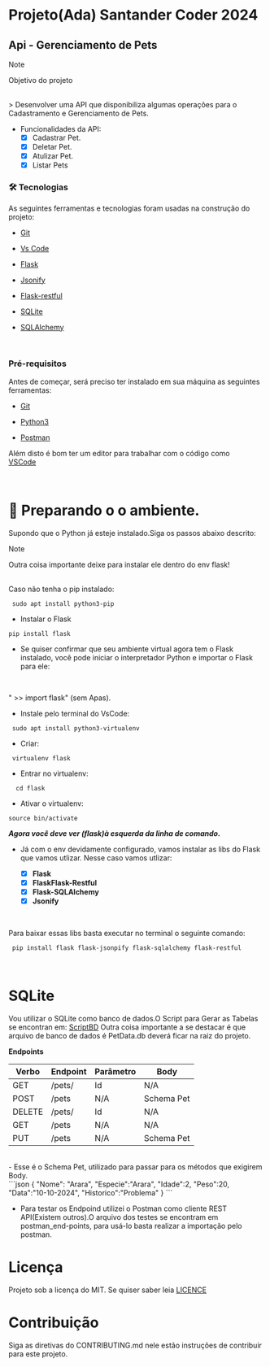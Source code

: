 # Projeto(Ada) Santander Coder 2024 
## Api - Gerenciamento de Pets

>[!NOTE]
> Objetivo do projeto
<br>
> Desenvolver uma API que disponibiliza algumas operações para o Cadastramento e Gerenciamento de Pets.

* Funcionalidades da API:
   - [X] Cadastrar Pet.
   - [X] Deletar Pet.
   - [X] Atulizar Pet.
   - [X] Listar Pets

### 🛠 Tecnologias<a id="tecnologias"></a>
 As seguintes ferramentas e tecnologias foram usadas na construção do projeto:

- [Git](https://git-scm.com/)
 
- [Vs Code](https://code.visualstudio.com/)
 
- [Flask](https://flask.palletsprojects.com/en/3.0.x/)

 
- [Jsonify](https://jsonify.com/)
 
- [Flask-restful](https://flask-restful.readthedocs.io/en/latest/)
  
- [SQLite](https://www.sqlite.org/)
  
- [SQLAlchemy](https://www.sqlalchemy.org/)
  
  <br> 

 ###  Pré-requisitos<a id="pre-requisitos"></a>

Antes de começar, será preciso ter instalado em sua máquina as seguintes ferramentas:<br>

 - [Git](https://git-scm.com/)

 - [Python3](https://www.python.org/downloads/)

 - [Postman](https://www.postman.com/downloads/)

  Além disto é bom ter um editor para trabalhar com o código como 
  <br>
  [VSCode](https://code.visualstudio.com/)

<br>

# :hammer: Preparando o o ambiente.

Supondo que o Python já esteje instalado.Siga os passos abaixo descrito:
<br>

>[!NOTE]
>Outra coisa importante deixe para instalar ele dentro do env flask!
> 
<br>
Caso não tenha o pip instalado:


```terminal
 sudo apt install python3-pip
 ```
- Instalar o Flask
```
pip install flask

```
- Se quiser confirmar que seu ambiente virtual agora tem o Flask instalado, você pode iniciar o interpretador Python e importar o Flask para ele:

<br>

  " >> import flask" (sem Apas).


- Instale pelo terminal do VsCode:

```terminal
 sudo apt install python3-virtualenv 
 ```
- Criar:

``` terminal 
 virtualenv flask
 ```
 - Entrar no virtualenv:

 ```terminal
   cd flask
  ```
- Ativar o virtualenv:

```terminal
source bin/activate
```
***Agora você deve ver (flask)à esquerda da linha de comando.***

- Já com o env devidamente configurado, vamos instalar as libs do Flask que vamos utlizar. Nesse caso vamos utlizar:

  
    - [X] **Flask**  
    - [X] **FlaskFlask-Restful**  
    - [X] **Flask-SQLAlchemy**  
    - [X] **Jsonify**
<br>

Para baixar essas libs basta executar no terminal o seguinte comando:
```terminal
 pip install flask flask-jsonpify flask-sqlalchemy flask-restful
```
<br>

# SQLite
Vou utilizar o SQLite como banco de dados.O Script para Gerar as Tabelas se encontran em:
[ScriptBD](database)
Outra coisa importante a se destacar é que  arquivo de banco de dados é PetData.db deverá ficar na raiz do projeto.

**Endpoints**


| Verbo  | Endpoint        | Parâmetro | Body          |
|--------|-----------------|-----------|---------------|
| GET    | /pets/          | Id        | N/A           |
| POST   | /pets           | N/A       | Schema Pet    |
| DELETE | /pets/          | Id        | N/A           |
| GET    | /pets           | N/A       | N/A           |
| PUT    | /pets           | N/A       | Schema Pet    |           
<br>
- Esse é o Schema Pet, utilizado para passar para os métodos que exigirem Body.
 
<br>
```json
{  
    "Nome": "Arara",
    "Especie":"Arara",
    "Idade":2,
    "Peso":20,
    "Data":"10-10-2024",
    "Historico":"Problema"
}
```

- Para testar os Endpoind utilizei o Postman como cliente REST API(Existem outros).O arquivo dos testes se encontram em postman_end-points, para usá-lo basta realizar a importação pelo postman.

# Licença

Projeto sob a licença do MIT. Se quiser saber leia  [LICENCE](https://github.com/AdrianoAdsClould/projeto-final-ada/blob/main/LICENSE)


# Contribuição
Siga as diretivas do CONTRIBUTING.md nele estão instruções de contribuir para este projeto.



